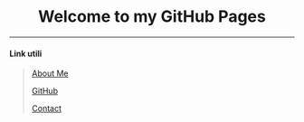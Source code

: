 <h1 align="center">Welcome to my GitHub Pages</h1>

___

#### **Link utili**

> [About Me](aboutMe.md)
>
> [GitHub](https://github.com/StefanoBrai)
>
> [Contact](contact.md)
